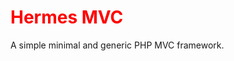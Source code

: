 <style>
    h1{
    color: red;
    }
</style>

<h1 id="header">Hermes MVC</h1>
<p>A simple minimal and generic PHP MVC framework.</p>

